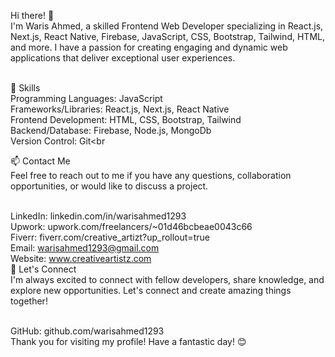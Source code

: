 Hi there! 👋<br>
I'm Waris Ahmed, a skilled Frontend Web Developer specializing in React.js, Next.js, React Native, Firebase, JavaScript, CSS, Bootstrap, Tailwind, HTML, and more. I have a passion for creating engaging and dynamic web applications that deliver exceptional user experiences.<br><br>

🌱 Skills<br>
Programming Languages: JavaScript<br>
Frameworks/Libraries: React.js, Next.js, React Native<br>
Frontend Development: HTML, CSS, Bootstrap, Tailwind<br>
Backend/Database: Firebase, Node.js, MongoDb<br>
Version Control: Git<br<br>

📫 Contact Me<br>
Feel free to reach out to me if you have any questions, collaboration opportunities, or would like to discuss a project.<br><br>

LinkedIn: linkedin.com/in/warisahmed1293<br>
Upwork: upwork.com/freelancers/~01d46bcbeae0043c66<br>
Fiverr: fiverr.com/creative_artizt?up_rollout=true<br>
Email: warisahmed1293@gmail.com<br>
Website: www.creativeartistz.com<br>
🌟 Let's Connect<br>
I'm always excited to connect with fellow developers, share knowledge, and explore new opportunities. Let's connect and create amazing things together!<br><br>

GitHub: github.com/warisahmed1293<br>
Thank you for visiting my profile! Have a fantastic day! 😊<br>




